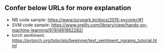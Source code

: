 ## Confer below URLs for more explanation
* NB code sample: https://www.lucypark.kr/docs/2015-pyconkr/#1
* SVM code sample: https://www.oreilly.com/library/view/hands-on-machine-learning/9781491962282/
* torch sentiment: https://pytorch.org/tutorials/beginner/text_sentiment_ngrams_tutorial.html
